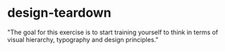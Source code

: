 design-teardown
===============

"The goal for this exercise is to start training yourself to think in terms of visual hierarchy, typography and design principles."
